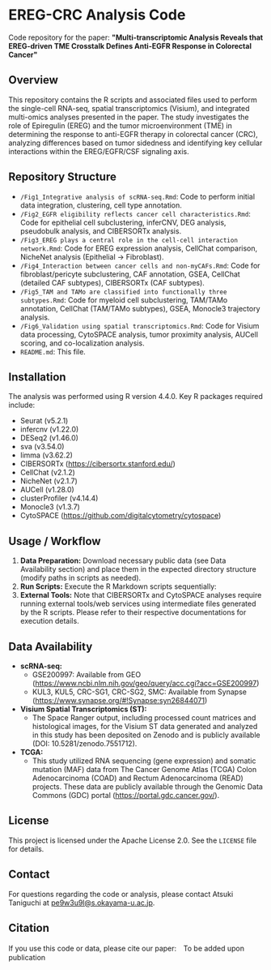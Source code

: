 # EREG-CRC Analysis Code

Code repository for the paper: **"Multi-transcriptomic Analysis Reveals that EREG-driven TME Crosstalk Defines Anti-EGFR Response in Colorectal Cancer"**

## Overview

This repository contains the R scripts and associated files used to perform the single-cell RNA-seq, spatial transcriptomics (Visium), and integrated multi-omics analyses presented in the paper. The study investigates the role of Epiregulin (EREG) and the tumor microenvironment (TME) in determining the response to anti-EGFR therapy in colorectal cancer (CRC), analyzing differences based on tumor sidedness and identifying key cellular interactions within the EREG/EGFR/CSF signaling axis.

## Repository Structure

* `/Fig1_Integrative analysis of scRNA-seq.Rmd`: Code to perform initial data integration, clustering, cell type annotation.
* `/Fig2_EGFR eligibility reflects cancer cell characteristics.Rmd`: Code for epithelial cell subclustering, inferCNV, DEG analysis, pseudobulk analysis, and CIBERSORTx analysis.
* `/Fig3_EREG plays a central role in the cell-cell interaction network.Rmd`: Code for EREG expression analysis, CellChat comparison, NicheNet analysis (Epithelial -> Fibroblast).
* `/Fig4_Interaction between cancer cells and non-myCAFs.Rmd`: Code for fibroblast/pericyte subclustering, CAF annotation, GSEA, CellChat (detailed CAF subtypes), CIBERSORTx (CAF subtypes).
* `/Fig5_TAM and TAMo are classified into functionally three subtypes.Rmd`: Code for myeloid cell subclustering, TAM/TAMo annotation, CellChat (TAM/TAMo subtypes), GSEA, Monocle3 trajectory analysis.
* `/Fig6_Validation using spatial transcriptomics.Rmd`: Code for Visium data processing, CytoSPACE analysis, tumor proximity analysis, AUCell scoring, and co-localization analysis.
* `README.md`: This file.

## Installation

The analysis was performed using R version 4.4.0. Key R packages required include:

* Seurat (v5.2.1)
* infercnv (v1.22.0)
* DESeq2 (v1.46.0)
* sva (v3.54.0)
* limma (v3.62.2)
* CIBERSORTx (https://cibersortx.stanford.edu/)
* CellChat (v2.1.2)
* NicheNet (v2.1.7)
* AUCell (v1.28.0)
* clusterProfiler (v4.14.4)
* Monocle3 (v1.3.7)
* CytoSPACE (https://github.com/digitalcytometry/cytospace)

## Usage / Workflow

1.  **Data Preparation:** Download necessary public data (see Data Availability section) and place them in the expected directory structure (modify paths in scripts as needed). 
2.  **Run Scripts:** Execute the R Markdown scripts sequentially:
3.  **External Tools:** Note that CIBERSORTx and CytoSPACE analyses require running external tools/web services using intermediate files generated by the R scripts. Please refer to their respective documentations for execution details.

## Data Availability

* **scRNA-seq:**
    * GSE200997: Available from GEO (https://www.ncbi.nlm.nih.gov/geo/query/acc.cgi?acc=GSE200997)
    * KUL3, KUL5, CRC-SG1, CRC-SG2, SMC: Available from Synapse (https://www.synapse.org/#!Synapse:syn26844071)
* **Visium Spatial Transcriptomics (ST):**
    * The Space Ranger output, including processed count matrices and histological images, for the Visium ST data generated and analyzed in this study has been deposited on Zenodo and is publicly available (DOI: 10.5281/zenodo.7551712).
* **TCGA:**
    * This study utilized RNA sequencing (gene expression) and somatic mutation (MAF) data from The Cancer Genome Atlas (TCGA) Colon Adenocarcinoma (COAD) and Rectum Adenocarcinoma (READ) projects. These data are publicly available through the Genomic Data Commons (GDC) portal (https://portal.gdc.cancer.gov/).

## License

This project is licensed under the Apache License 2.0. See the `LICENSE` file for details.

## Contact

For questions regarding the code or analysis, please contact Atsuki Taniguchi at pe9w3u9l@s.okayama-u.ac.jp.

## Citation

If you use this code or data, please cite our paper:　To be added upon publication
